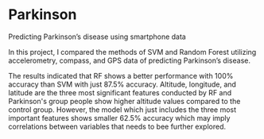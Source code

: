 # Parkinson
Predicting Parkinson’s disease using smartphone data

In this project, I compared the methods of SVM and Random Forest utilizing accelerometry, compass, and GPS data of predicting Parkinson’s disease. 

The results indicated that RF shows a better performance with 100% accuracy than SVM with just 87.5% accuracy. Altitude, longitude, and latitude are the three most significant features conducted by RF and Parkinson's group people show higher altitude values compared to the control group. However, the model which just includes the three most important features shows smaller 62.5% accuracy which may imply correlations between variables that needs to bee further explored. 
